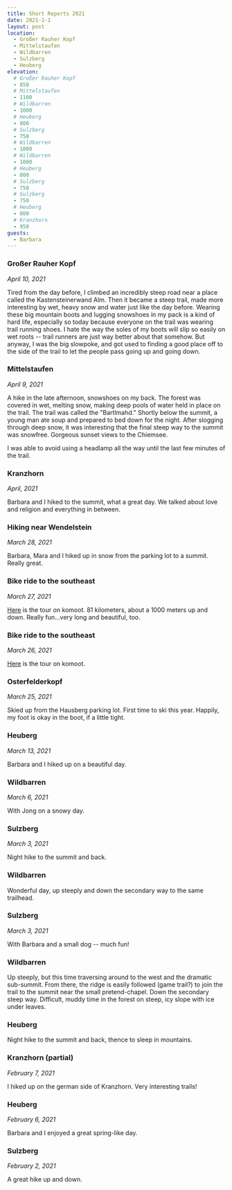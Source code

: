 ```yaml
---
title: Short Reports 2021
date: 2021-1-1
layout: post
location:
  - Großer Rauher Kopf
  - Mittelstaufen
  - Wildbarren
  - Sulzberg
  - Heuberg
elevation:
  # Großer Rauher Kopf
  - 850
  # Mittelstaufen
  - 1100
  # Wildbarren
  - 1000
  # Heuberg
  - 800
  # Sulzberg
  - 750
  # Wildbarren
  - 1000
  # Wildbarren
  - 1000
  # Heuberg
  - 800
  # Sulzberg
  - 750
  # Sulzberg
  - 750
  # Heuberg
  - 800
  # Kranzhorn
  - 950
guests:
  - Barbara
---
```


### Großer Rauher Kopf
_April 10, 2021_

Tired from the day before, I climbed an incredibly steep road near a place called the
Kastensteinerwand Alm. Then it became a steep trail, made more interesting by
wet, heavy snow and water just like the day before. Wearing these big mountain boots
and lugging snowshoes in my pack is a kind of hard life, especially so today because
everyone on the trail was wearing trail running shoes. I hate the way the soles of
my boots will slip so easily on wet roots -- trail runners are just way better about
that somehow. But anyway, I was the big slowpoke, and got used to finding a good place
off to the side of the trail to let the people pass going up and going down.

### Mittelstaufen
_April 9, 2021_

A hike in the late afternoon, snowshoes on my back. The forest was covered in wet, melting snow, making
deep pools of water held in place on the trail. The trail was called the "Bartlmahd." Shortly below
the summit, a young man ate soup and prepared to bed down for the night. After slogging through deep
snow, it was interesting that the final steep way to the summit was snowfree. Gorgeous sunset views
to the Chiemsee.

I was able to avoid using a headlamp all the way until the last few minutes of the trail.

### Kranzhorn
_April, 2021_

Barbara and I hiked to the summit, what a great day. We talked about love and
religion and everything in between.

### Hiking near Wendelstein
_March 28, 2021_

Barbara, Mara and I hiked up in snow from the parking lot to a summit. Really great.

### Bike ride to the southeast
_March 27, 2021_

[Here](https://www.komoot.com/tour/336107425) is the tour on komoot. 81 kilometers, about a 1000 meters up and down.
Really fun...very long and beautiful, too.


### Bike ride to the southeast
_March 26, 2021_

[Here](https://www.komoot.com/tour/335510689) is the tour on komoot.

### Osterfelderkopf
_March 25, 2021_

Skied up from the Hausberg parking lot. First time to ski this year. Happily, my foot is okay
in the boot, if a little tight.

### Heuberg
_March 13, 2021_

Barbara and I hiked up on a beautiful day.

### Wildbarren
_March 6, 2021_

With Jong on a snowy day.

### Sulzberg
_March 3, 2021_

Night hike to the summit and back.

### Wildbarren

Wonderful day, up steeply and down the secondary way to the same trailhead.

### Sulzberg
_March 3, 2021_

With Barbara and a small dog -- much fun!

### Wildbarren

Up steeply, but this time traversing around to the west and the dramatic sub-summit.
From there, the ridge is easily followed (game trail?) to join the trail to the summit near the small pretend-chapel.
Down the secondary steep way. Difficult, muddy time in the forest on steep, icy slope with ice under leaves.

### Heuberg

Night hike to the summit and back, thence to sleep in mountains.

### Kranzhorn (partial)
_February 7, 2021_

I hiked up on the german side of Kranzhorn. Very interesting trails!

### Heuberg
_February 6, 2021_

Barbara and I enjoyed a great spring-like day.

### Sulzberg
_February 2, 2021_

A great hike up and down.

